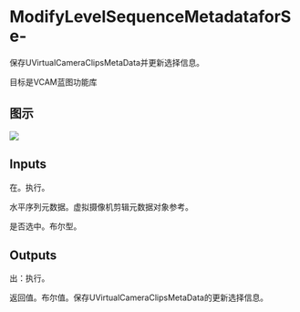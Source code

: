# ModifyLevelSequenceMetadataforSe-

保存UVirtualCameraClipsMetaData并更新选择信息。

目标是VCAM蓝图功能库

## 图示

![]($-20221218-21260479.png)

## Inputs

在。执行。

水平序列元数据。虚拟摄像机剪辑元数据对象参考。

是否选中。布尔型。  

## Outputs

出：执行。

返回值。布尔值。保存UVirtualCameraClipsMetaData的更新选择信息。
